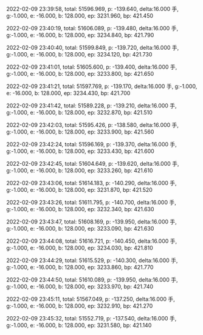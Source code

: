 2022-02-09 23:39:58, total: 51596.969, p: -139.640, delta:16.000 手, g:-1.000, e: -16.000, b: 128.000, ep: 3231.960, bp: 421.450

2022-02-09 23:40:19, total: 51606.089, p: -139.480, delta:16.000 手, g:-1.000, e: -16.000, b: 128.000, ep: 3234.840, bp: 421.790

2022-02-09 23:40:40, total: 51599.849, p: -139.720, delta:16.000 手, g:-1.000, e: -16.000, b: 128.000, ep: 3234.120, bp: 421.730

2022-02-09 23:41:01, total: 51605.600, p: -139.400, delta:16.000 手, g:-1.000, e: -16.000, b: 128.000, ep: 3233.800, bp: 421.650

2022-02-09 23:41:21, total: 51597.769, p: -139.170, delta:16.000 手, g:-1.000, e: -16.000, b: 128.000, ep: 3234.430, bp: 421.700

2022-02-09 23:41:42, total: 51589.228, p: -139.210, delta:16.000 手, g:-1.000, e: -16.000, b: 128.000, ep: 3232.870, bp: 421.510

2022-02-09 23:42:03, total: 51595.426, p: -138.580, delta:16.000 手, g:-1.000, e: -16.000, b: 128.000, ep: 3233.900, bp: 421.560

2022-02-09 23:42:24, total: 51596.169, p: -139.370, delta:16.000 手, g:-1.000, e: -16.000, b: 128.000, ep: 3233.430, bp: 421.600

2022-02-09 23:42:45, total: 51604.649, p: -139.620, delta:16.000 手, g:-1.000, e: -16.000, b: 128.000, ep: 3233.260, bp: 421.610

2022-02-09 23:43:06, total: 51614.183, p: -140.290, delta:16.000 手, g:-1.000, e: -16.000, b: 128.000, ep: 3231.870, bp: 421.520

2022-02-09 23:43:26, total: 51611.795, p: -140.700, delta:16.000 手, g:-1.000, e: -16.000, b: 128.000, ep: 3232.340, bp: 421.630

2022-02-09 23:43:47, total: 51608.169, p: -139.950, delta:16.000 手, g:-1.000, e: -16.000, b: 128.000, ep: 3233.090, bp: 421.630

2022-02-09 23:44:08, total: 51616.721, p: -140.450, delta:16.000 手, g:-1.000, e: -16.000, b: 128.000, ep: 3234.030, bp: 421.810

2022-02-09 23:44:29, total: 51615.529, p: -140.300, delta:16.000 手, g:-1.000, e: -16.000, b: 128.000, ep: 3233.860, bp: 421.770

2022-02-09 23:44:50, total: 51610.089, p: -139.950, delta:16.000 手, g:-1.000, e: -16.000, b: 128.000, ep: 3233.970, bp: 421.740

2022-02-09 23:45:11, total: 51567.049, p: -137.250, delta:16.000 手, g:-1.000, e: -16.000, b: 128.000, ep: 3232.910, bp: 421.270

2022-02-09 23:45:32, total: 51552.719, p: -137.540, delta:16.000 手, g:-1.000, e: -16.000, b: 128.000, ep: 3231.580, bp: 421.140